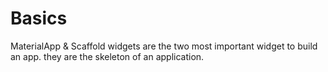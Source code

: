 # Basics 

MaterialApp & Scaffold widgets are the two most important widget to build an app.
they are the skeleton of an application.
